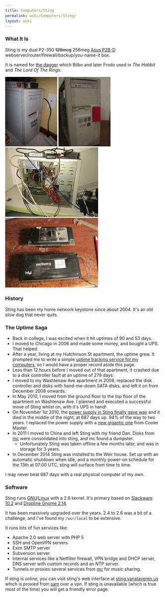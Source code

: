 ```yaml
---
title: Computers/Sting
permalink: wiki/Computers/Sting/
layout: wiki
---
```


### What It Is

Sting is my dual P2-350 ~~128meg~~ 256meg [Asus
P2B-D](http://www.motherboard.cz/mb/asus/P2B-D.htm)
webserver/router/firewall/backup/you-name-it box.

It is named for [the
dagger](http://en.wikipedia.org/wiki/List_of_Middle-earth_weapons_and_armour#Sting)
which Bilbo and later Frodo used in *The Hobbit* and *The Lord Of The
Rings*.

<img src="Sting_front_2015-01-01.jpg" title="fig:Sting_front_2015-01-01.jpg" alt="Sting_front_2015-01-01.jpg" width="168" />
<img src="IMG_4113.jpg" title="fig:IMG_4113.jpg" alt="IMG_4113.jpg" width="168" />
<img src="IMG_20101101_072133.jpg" title="fig:IMG_20101101_072133.jpg" alt="IMG_20101101_072133.jpg" width="300" />
<img src="IMG_4118.jpg" title="fig:IMG_4118.jpg" alt="IMG_4118.jpg" width="300" />

### History

Sting has been my home network keystone since about 2004. It's an old
slow dog that never quits.

### The Uptime Saga

-   Back in college, I was excited when it hit uptimes of 90 and 53
    days.
-   I moved to Chicago in 2006 and made some money, and bought a UPS.
    That helped.
-   After a year, living at my Hutchinson St apartment, the uptime grew.
    It prompted me to write a simple [uptime tracking service for my
    computers](http://vanstaveren.us/~trick/uptime/), so I would have a
    proper record aside this page.
-   Less than 12 hours before I moved out of that apartment, it crashed
    due to a disk controller fault at an uptime of 279 days.
-   I moved to my Washtenaw Ave apartment in 2008, replaced the disk
    controller and disks with hand-me-down SATA disks, and left it on
    from December 2008 onwards.
-   In May 2010, I moved from the ground floor to the top floor of the
    apartment on Washtenaw Ave. I planned and executed a successful move
    of Sting whilst on, with it's UPS in hand!
-   On November 1st 2010, the [power supply in Sting finally gave
    way](:Image:IMG_20101101_211542.jpg "wikilink") and it died in the
    middle of the night, at 687 days up. 94% of the way to two years. I
    replaced the power supply with a [new gigantic
    one](:Image:IMG_4120.jpg "wikilink") from Cooler Master.
-   In 2011 I moved to China and left Sting with my friend Dan. Disks
    from [mc](/wiki/Computers/McTrickster "wikilink") were consolidated into
    sting, and mc found a dumpster.
    -   Unfortunately Sting was taken offline a few months later, and
        was in storage for 3 years.
-   In December 2014 Sting was installed to the Weir house. Set up with
    an automatic shutdown when idle, and a monthly power-on schedule for
    the 13th at 07:00 UTC, sting will surface from time to time.

I may never beat 687 days with a real physical computer of my own.

### Software

Sting runs [GNU](http://www.gnu.org/)/[Linux](http://kernel.org/) with a
2.6 kernel. It's primary based on [Slackware
10.2](http://www.slackware.org/) and [Dropline Gnome
2.14](http://www.droplinegnome.org/).

It has been massively upgraded over the years. 2.4 to 2.6 was a bit of a
challenge, and I've found my `/usr/local` to be extensive.

It runs lots of fun services like:

-   Apache 2.0 web server with PHP 5
-   SSH and OpenVPN servers
-   Exim SMTP server
-   Subversion server
-   Internal services like a Netfilter firewall, VPN bridge and DHCP
    server, DNS server with custom records and an NTP server.
-   Tunnels or proxies several services from
    [mc](/wiki/Computers/Mc "wikilink") for music sharing.

If sting is online, you can visit sting's web interface at
[sting.vanstaveren.us](http://sting.vanstaveren.us/) which is proxied
from [sam](/wiki/Computers/sam "wikilink") over a vpn. If sting is unavailable
(which is true most of the time) you will get a friendly error page.
